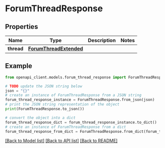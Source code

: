 # ForumThreadResponse


## Properties

Name | Type | Description | Notes
------------ | ------------- | ------------- | -------------
**thread** | [**ForumThreadExtended**](ForumThreadExtended.md) |  | 

## Example

```python
from openapi_client.models.forum_thread_response import ForumThreadResponse

# TODO update the JSON string below
json = "{}"
# create an instance of ForumThreadResponse from a JSON string
forum_thread_response_instance = ForumThreadResponse.from_json(json)
# print the JSON string representation of the object
print(ForumThreadResponse.to_json())

# convert the object into a dict
forum_thread_response_dict = forum_thread_response_instance.to_dict()
# create an instance of ForumThreadResponse from a dict
forum_thread_response_from_dict = ForumThreadResponse.from_dict(forum_thread_response_dict)
```
[[Back to Model list]](../README.md#documentation-for-models) [[Back to API list]](../README.md#documentation-for-api-endpoints) [[Back to README]](../README.md)


